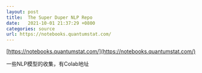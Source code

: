 ```yaml
---
layout: post
title:  The Super Duper NLP Repo
date:   2021-10-01 21:37:29 +0800
categories: source
url: https://notebooks.quantumstat.com/
---
```


[https://notebooks.quantumstat.com/](https://notebooks.quantumstat.com/)

一些NLP模型的收集，有Colab地址
